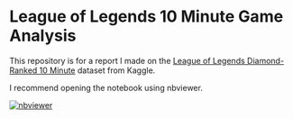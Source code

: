 # League of Legends 10 Minute Game Analysis

This repository is for a report I made on the
[League of Legends Diamond-Ranked 10
Minute](https://www.kaggle.com/bobbyscience/league-of-legends-diamond-ranked-games-10-min)
dataset from Kaggle.  

I recommend opening the notebook using nbviewer.

[![nbviewer](https://raw.githubusercontent.com/jupyter/design/master/logos/Badges/nbviewer_badge.svg)](https://nbviewer.jupyter.org/github/awray3/league_of_legends/blob/main/league_of_legends.ipynb?flush_cache=true)

